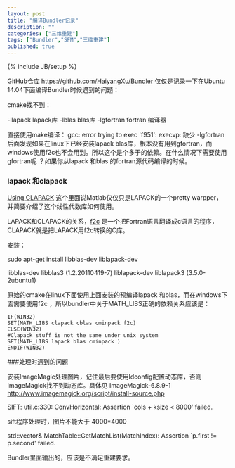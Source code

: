 ```yaml
---
layout: post
title: "编译Bundler记录"
description: ""
categories: ["三维重建"]
tags: ["Bundler","SFM","三维重建"]
published: true
---
```


{% include JB/setup %}

GitHub仓库 https://github.com/HaiyangXu/Bundler
仅仅是记录一下在Ubuntu 14.04下面编译Bundler时候遇到的问题：

cmake找不到：

-llapack  lapack库
-lblas    blas库
-lgfortran fortran 编译器

直接使用make编译：
gcc: error trying to exec 'f951': execvp:
缺少 -lgfortran 后面发现如果在linux下已经安装lapack blas库，根本没有用到gfortran，而windows使用f2c也不会用到。所以这个是个多于的依赖。在什么情况下需要使用gfortran呢 ？如果你从lapack 和blas 的fortran源代码编译的时候。


### lapack 和clapack

[Using CLAPACK][1] 这个里面说Matlab仅仅只是LAPACK的一个pretty warpper，并简要介绍了这个线性代数库如何使用。

LAPACK和CLAPACK的关系，[f2c][2] 是一个把Fortran语言翻译成c语言的程序，CLAPACK就是把LAPACK用f2c转换的C库。

安装：

sudo apt-get install libblas-dev liblapack-dev

 libblas-dev libblas3  (1.2.20110419-7) 
 liblapack-dev liblapack3  (3.5.0-2ubuntu1)

原始的cmake在linux下面使用上面安装的预编译lapack 和blas，而在windows下面需要使用f2c ，所以bundler中关于MATH_LIBS正确的依赖关系应该是：

    IF(WIN32)
    SET(MATH_LIBS clapack cblas cminpack f2c)
    ELSE(WIN32)
    #Clapack stuff is not the same under unix system
    SET(MATH_LIBS lapack blas cminpack )
    ENDIF(WIN32)


###处理时遇到的问题

安装ImageMagic处理图片，记住最后要使用ldconfig配置动态库，否则ImageMagick找不到动态库。具体见
ImageMagick-6.8.9-1
http://www.imagemagick.org/script/install-source.php


SIFT:
 util.c:330: ConvHorizontal: Assertion `cols + ksize < 8000' failed.

sift程序处理时，图片不能大于 4000*4000

std::vector<KeypointMatch>& MatchTable::GetMatchList(MatchIndex): Assertion `p.first != p.second' failed.

Bundler里面输出的，应该是不满足重建要求。

  [1]: http://www.cs.rochester.edu/~bh/cs400/using_lapack.html
  [2]: http://en.wikipedia.org/wiki/F2c